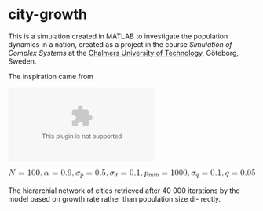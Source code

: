 # city-growth

This is a simulation created in MATLAB to investigate the population dynamics in a nation, created as a project in the course *Simulation of Complex Systems* at the [Chalmers University of Technology](http://www.chalmers.se/), Göteborg, Sweden.

The inspiration came from


![alt text](https://raw.githubusercontent.com/ocyj/city-growth/master/figs/growthmodel_spatial.eps "Hierarchial network of cities")

![alt text](https://raw.githubusercontent.com/ocyj/city-growth/master/figs/growthmodel_spatial_params.gif "Parameters used")

The hierarchial network of cities retrieved after 40 000 iterations by the model based on growth rate rather than population size di-
rectly.
